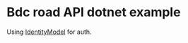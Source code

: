 # Bdc road API dotnet example

Using [IdentityModel](https://www.nuget.org/packages/identitymodel/) for auth.
